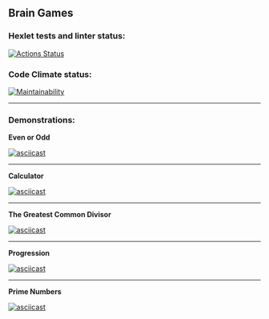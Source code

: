 ## Brain Games

### Hexlet tests and linter status:
[![Actions Status](https://github.com/SplitCode/frontend-project-44/workflows/hexlet-check/badge.svg)](https://github.com/SplitCode/frontend-project-44/actions)

### Code Climate status:
[![Maintainability](https://api.codeclimate.com/v1/badges/7100a849acd80128749f/maintainability)](https://codeclimate.com/github/SplitCode/frontend-project-44/maintainability)

___
### Demonstrations:

**Even or Odd**

[![asciicast](https://asciinema.org/a/596266.svg)](https://asciinema.org/a/596266)
___
**Calculator**

[![asciicast](https://asciinema.org/a/596269.svg)](https://asciinema.org/a/596269)
___
**The Greatest Common Divisor**

[![asciicast](https://asciinema.org/a/596309.svg)](https://asciinema.org/a/596309)
___
**Progression**

[![asciicast](https://asciinema.org/a/596734.svg)](https://asciinema.org/a/596734)
___
**Prime Numbers**

[![asciicast](https://asciinema.org/a/596760.svg)](https://asciinema.org/a/596760)

